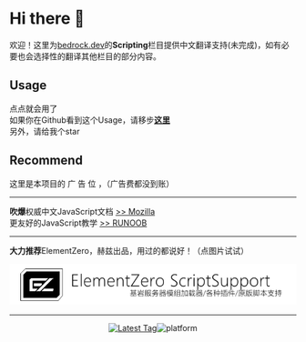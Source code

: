 # Hi there 👋
欢迎！这里为[bedrock.dev](https://bedrock.dev/)的**Scripting**栏目提供中文翻译支持(未完成)，如有必要也会选择性的翻译其他栏目的部分内容。

## Usage
点点就会用了<br>
如果你在Github看到这个Usage，请移步[**这里**](https://js-devdoc.amd.rocks/)<br>
另外，请给我个star
 
## Recommend
这里是本项目的 广 告 位 ，（广告费都没到账）
***
**吹爆**权威中文JavaScript文档 [>> Mozilla](https://developer.mozilla.org/zh-CN/docs/Web/JavaScript)<br>
更友好的JavaScript教学 [>> RUNOOB](https://www.runoob.com/js/js-tutorial.html)
***
**大力推荐**ElementZero，赫兹出品，用过的都说好！（点图片试试）
[<div align=center>![ez6](/img/ez.png)](https://github.com/Element-0/ElementZero)<br>
***
<a href="https://github.com/Element-0/ElementZero/releases/latest">![Latest Tag](https://img.shields.io/github/v/tag/Element-0/ElementZero?label=LATEST%20TAG&style=for-the-badge)</a>![platform](https://img.shields.io/badge/platform-win--x64%20%7C%20wine--linux--x64-green?style=for-the-badge)